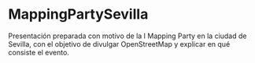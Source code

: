 MappingPartySevilla
===================

Presentación preparada con motivo de la I Mapping Party en la ciudad de Sevilla, con el objetivo de divulgar OpenStreetMap y explicar en qué consiste el evento.
